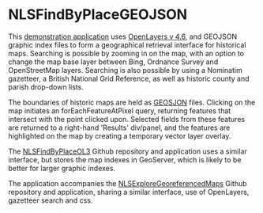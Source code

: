NLSFindByPlaceGEOJSON
=====================

This <a href="https://geo.nls.uk/maps/dev/NLSFindByPlaceGEOJSON/index.html">demonstration application</a> uses <a href="https://openlayers.org/">OpenLayers v 4.6</a>, and GEOJSON graphic index files to form a geographical retrieval interface for historical maps. Searching is possible by zooming in on the map, with an option to change the map base layer between Bing, Ordnance Survey and OpenStreetMap layers. Searching is also possible by using a Nominatim gazetteer, a British National Grid Reference, as well as historic county and parish drop-down lists. 

The boundaries of historic maps are held as <a href="https://geojson.org/">GEOSJON</a> files. Clicking on the map initiates an forEachFeatureAtPixel query, returning features that intersect with the point clicked upon. Selected fields from these features are returned to a right-hand 'Results' div/panel, and the features are highlighted on the map by creating a temporary vector layer overlay.

The <a href="https://github.com/NationalLibraryOfScotland/NLSFindByPlaceOL3">NLSFindByPlaceOL3</a> Github repository and application uses a similar interface, but stores the map indexes in GeoServer, which is likely to be better for larger graphic indexes.

The application accompanies the <a href="https://github.com/NationalLibraryOfScotland/NLSExploreGeoreferencedMapsOL3">NLSExploreGeoreferencedMaps</a> Github repository and application, sharing a similar interface, use of OpenLayers, gazetteer search and css.



